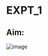 # EXPT_1
## Aim: 
  ![image](https://github.com/user-attachments/assets/db416bfc-d799-4b6f-a51e-c2f36d94240d)





